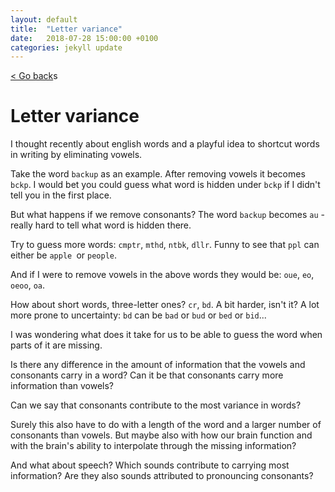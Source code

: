 ```yaml
---
layout: default
title:  "Letter variance"
date:   2018-07-28 15:00:00 +0100
categories: jekyll update
---
```


[< Go back](https://camillejr.github.io/science-docs/)s

# Letter variance

I thought recently about english words and a playful idea to shortcut words in writing by eliminating vowels.

Take the word `backup` as an example. After removing vowels it becomes `bckp`. I would bet you could guess what word is hidden under `bckp` if I didn't tell you in the first place.

But what happens if we remove consonants? The word `backup` becomes `au` - really hard to tell what word is hidden there.

Try to guess more words: `cmptr`, `mthd`, `ntbk`, `dllr`. Funny to see that `ppl` can either be `apple `or `people`.

And if I were to remove vowels in the above words they would be: `oue`, `eo`, `oeoo`, `oa`.

How about short words, three-letter ones? `cr`, `bd`. A bit harder, isn't it? A lot more prone to uncertainty: `bd` can be `bad` or `bud` or `bed` or `bid`...

I was wondering what does it take for us to be able to guess the word when parts of it are missing.

Is there any difference in the amount of information that the vowels and consonants carry in a word? Can it be that consonants carry more information than vowels?

Can we say that consonants contribute to the most variance in words?

Surely this also have to do with a length of the word and a larger number of consonants than vowels. But maybe also with how our brain function and with the brain's ability to interpolate through the missing information?

And what about speech? Which sounds contribute to carrying most information? Are they also sounds attributed to pronouncing consonants?
